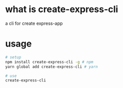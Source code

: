 # what is create-express-cli

a cli for create express-app

# usage

```bash
# setup
npm install create-express-cli -g # npm
yarn global add create-express-cli # yarn

# use
create-express-cli
```
